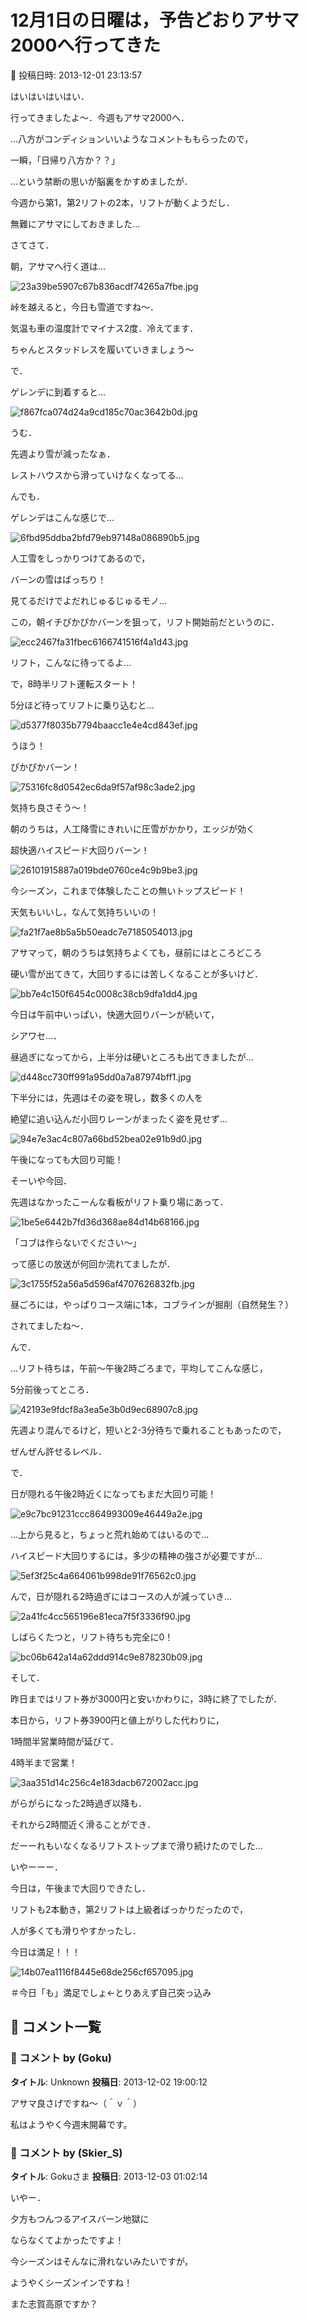 # 12月1日の日曜は，予告どおりアサマ2000へ行ってきた

📅 投稿日時: 2013-12-01 23:13:57

はいはいはいはい．


行ってきましたよ～．今週もアサマ2000へ．





…八方がコンディションいいようなコメントももらったので，


一瞬，「日帰り八方か？？」


…という禁断の思いが脳裏をかすめましたが．


今週から第1，第2リフトの2本，リフトが動くようだし．


無難にアサマにしておきました…





さてさて．


朝，アサマへ行く道は…




![23a39be5907c67b836acdf74265a7fbe.jpg](images/23a39be5907c67b836acdf74265a7fbe.jpg)




峠を越えると，今日も雪道ですね～．


気温も車の温度計でマイナス2度．冷えてます．


ちゃんとスタッドレスを履いていきましょう～





で．


ゲレンデに到着すると…




![f867fca074d24a9cd185c70ac3642b0d.jpg](images/f867fca074d24a9cd185c70ac3642b0d.jpg)




うむ．


先週より雪が減ったなぁ．


レストハウスから滑っていけなくなってる…





んでも．


ゲレンデはこんな感じで…




![6fbd95ddba2bfd79eb97148a086890b5.jpg](images/6fbd95ddba2bfd79eb97148a086890b5.jpg)




人工雪をしっかりつけてあるので，


バーンの雪はばっちり！


見てるだけでよだれじゅるじゅるモノ…





この，朝イチぴかぴかバーンを狙って，リフト開始前だというのに．




![ecc2467fa31fbec6166741516f4a1d43.jpg](images/ecc2467fa31fbec6166741516f4a1d43.jpg)




リフト，こんなに待ってるよ…





で，8時半リフト運転スタート！


5分ほど待ってリフトに乗り込むと…




![d5377f8035b7794baacc1e4e4cd843ef.jpg](images/d5377f8035b7794baacc1e4e4cd843ef.jpg)




うほう！


ぴかぴかバーン！




![75316fc8d0542ec6da9f57af98c3ade2.jpg](images/75316fc8d0542ec6da9f57af98c3ade2.jpg)




気持ち良さそう～！





朝のうちは，人工降雪にきれいに圧雪がかかり，エッジが効く


超快適ハイスピード大回りバーン！




![26101915887a019bde0760ce4c9b9be3.jpg](images/26101915887a019bde0760ce4c9b9be3.jpg)




今シーズン，これまで体験したことの無いトップスピード！


天気もいいし，なんて気持ちいいの！




![fa21f7ae8b5a5b50eadc7e7185054013.jpg](images/fa21f7ae8b5a5b50eadc7e7185054013.jpg)




アサマって，朝のうちは気持ちよくても，昼前にはところどころ


硬い雪が出てきて，大回りするには苦しくなることが多いけど．




![bb7e4c150f6454c0008c38cb9dfa1dd4.jpg](images/bb7e4c150f6454c0008c38cb9dfa1dd4.jpg)




今日は午前中いっぱい，快適大回りバーンが続いて，


シアワセ…．





昼過ぎになってから，上半分は硬いところも出てきましたが…




![d448cc730ff991a95dd0a7a87974bff1.jpg](images/d448cc730ff991a95dd0a7a87974bff1.jpg)




下半分には，先週はその姿を現し，数多くの人を


絶望に追い込んだ小回りレーンがまったく姿を見せず…




![94e7e3ac4c807a66bd52bea02e91b9d0.jpg](images/94e7e3ac4c807a66bd52bea02e91b9d0.jpg)




午後になっても大回り可能！





そーいや今回．


先週はなかったこーんな看板がリフト乗り場にあって．




![1be5e6442b7fd36d368ae84d14b68166.jpg](images/1be5e6442b7fd36d368ae84d14b68166.jpg)




「コブは作らないでください～」


って感じの放送が何回か流れてましたが．




![3c1755f52a56a5d596af4707626832fb.jpg](images/3c1755f52a56a5d596af4707626832fb.jpg)




昼ごろには，やっぱりコース端に1本，コブラインが掘削（自然発生？）


されてましたね～．





んで．


…リフト待ちは，午前～午後2時ごろまで，平均してこんな感じ，


5分前後ってところ．




![42193e9fdcf8a3ea5e3b0d9ec68907c8.jpg](images/42193e9fdcf8a3ea5e3b0d9ec68907c8.jpg)




先週より混んでるけど，短いと2-3分待ちで乗れることもあったので，


ぜんぜん許せるレベル．





で．


日が隠れる午後2時近くになってもまだ大回り可能！




![e9c7bc91231ccc864993009e46449a2e.jpg](images/e9c7bc91231ccc864993009e46449a2e.jpg)




…上から見ると，ちょっと荒れ始めてはいるので…


ハイスピード大回りするには，多少の精神の強さが必要ですが…




![5ef3f25c4a664061b998de91f76562c0.jpg](images/5ef3f25c4a664061b998de91f76562c0.jpg)




んで，日が隠れる2時過ぎにはコースの人が減っていき…




![2a41fc4cc565196e81eca7f5f3336f90.jpg](images/2a41fc4cc565196e81eca7f5f3336f90.jpg)




しばらくたつと，リフト待ちも完全に0！




![bc06b642a14a62ddd914c9e878230b09.jpg](images/bc06b642a14a62ddd914c9e878230b09.jpg)




そして．


昨日まではリフト券が3000円と安いかわりに，3時に終了でしたが．


本日から，リフト券3900円と値上がりした代わりに，


1時間半営業時間が延びて．


4時半まで営業！




![3aa351d14c256c4e183dacb672002acc.jpg](images/3aa351d14c256c4e183dacb672002acc.jpg)




がらがらになった2時過ぎ以降も．


それから2時間近く滑ることができ．


だーーれもいなくなるリフトストップまで滑り続けたのでした…





いやーーー．


今日は，午後まで大回りできたし．


リフトも2本動き，第2リフトは上級者ばっかりだったので，


人が多くても滑りやすかったし．


今日は満足！！！




![14b07ea1116f8445e68de256cf657095.jpg](images/14b07ea1116f8445e68de256cf657095.jpg)




＃今日「も」満足でしょ←とりあえず自己突っ込み

## 💬 コメント一覧

### 💬 コメント by (Goku)
**タイトル**: Unknown
**投稿日**: 2013-12-02 19:00:12

アサマ良さげですね～（＾ｖ＾）



私はようやく今週末開幕です。

### 💬 コメント by (Skier_S)
**タイトル**: Gokuさま
**投稿日**: 2013-12-03 01:02:14

いやー．

夕方もつんつるアイスバーン地獄に

ならなくてよかったですよ！



今シーズンはそんなに滑れないみたいですが，

ようやくシーズンインですね！



また志賀高原ですか？

